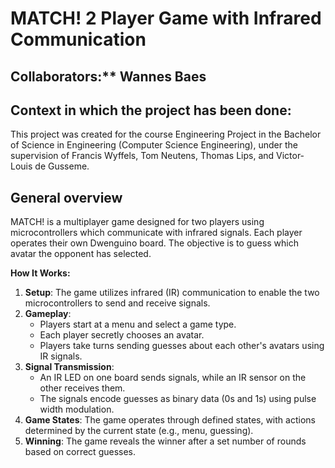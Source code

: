 # MATCH! 2 Player Game with Infrared Communication

## Collaborators:** Wannes Baes

## Context in which the project has been done:
 This project was created for the course Engineering Project in the Bachelor of Science in Engineering (Computer Science Engineering), under the supervision of Francis Wyffels, Tom Neutens, Thomas Lips, and Victor-Louis de Gusseme.

## General overview

MATCH! is a multiplayer game designed for two players using microcontrollers which communicate with infrared signals. Each player operates their own Dwenguino board. The objective is to guess which avatar the opponent has selected.

**How It Works:**

1. **Setup**: The game utilizes infrared (IR) communication to enable the two microcontrollers to send and receive signals.
2. **Gameplay**:
   - Players start at a menu and select a game type.
   - Each player secretly chooses an avatar.
   - Players take turns sending guesses about each other's avatars using IR signals.
3. **Signal Transmission**:
   - An IR LED on one board sends signals, while an IR sensor on the other receives them.
   - The signals encode guesses as binary data (0s and 1s) using pulse width modulation.
4. **Game States**: The game operates through defined states, with actions determined by the current state (e.g., menu, guessing).
5. **Winning**: The game reveals the winner after a set number of rounds based on correct guesses.
